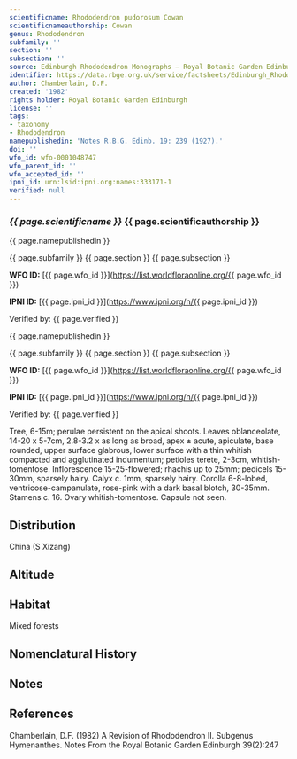 ```yaml
---
scientificname: Rhododendron pudorosum Cowan
scientificnameauthorship: Cowan
genus: Rhododendron
subfamily: ''
section: ''
subsection: ''
source: Edinburgh Rhododendron Monographs – Royal Botanic Garden Edinburgh
identifier: https://data.rbge.org.uk/service/factsheets/Edinburgh_Rhododendron_Monographs.xhtml
author: Chamberlain, D.F.
created: '1982'
rights holder: Royal Botanic Garden Edinburgh
license: ''
tags:
- taxonomy
- Rhododendron
namepublishedin: 'Notes R.B.G. Edinb. 19: 239 (1927).'
doi: ''
wfo_id: wfo-0001048747
wfo_parent_id: ''
wfo_accepted_id: ''
ipni_id: urn:lsid:ipni.org:names:333171-1
verified: null
---
```

### _{{ page.scientificname }}_ {{ page.scientificauthorship }}
 {{ page.namepublishedin }}

{{ page.subfamily }} {{ page.section }} {{ page.subsection }}

**WFO ID:** [{{ page.wfo_id }}](https://list.worldfloraonline.org/{{ page.wfo_id }})

**IPNI ID:** [{{ page.ipni_id }}](https://www.ipni.org/n/{{ page.ipni_id }})

Verified by: {{ page.verified }}

 {{ page.namepublishedin }}

{{ page.subfamily }} {{ page.section }} {{ page.subsection }}

**WFO ID:** [{{ page.wfo_id }}](https://list.worldfloraonline.org/{{ page.wfo_id }})

**IPNI ID:** [{{ page.ipni_id }}](https://www.ipni.org/n/{{ page.ipni_id }})

Verified by: {{ page.verified }}



Tree, 6-15m; perulae persistent on the apical shoots. Leaves oblanceolate, 14-20 x 5-7cm, 2.8-3.2 x as long as broad, apex ± acute, apiculate, base rounded, upper surface glabrous, lower surface with a thin whitish compacted and agglutinated indumentum; petioles terete, 2-3cm, whitish-tomentose. Inflorescence 15-25-flowered; rhachis up to 25mm; pedicels 15-30mm, sparsely hairy. Calyx c. 1mm, sparsely hairy. Corolla 6-8-lobed, ventricose-campanulate, rose-pink with a dark basal blotch, 30-35mm. Stamens c. 16. Ovary whitish-tomentose. Capsule not seen.

## Distribution
China (S Xizang)

## Altitude


## Habitat
Mixed forests

## Nomenclatural History

                       
## Notes


## References

Chamberlain, D.F. (1982) A Revision of Rhododendron II. Subgenus Hymenanthes. Notes From the Royal Botanic Garden Edinburgh 39(2):247
